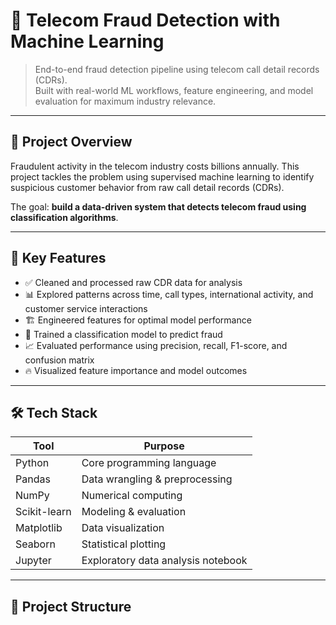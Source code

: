 # 📡 Telecom Fraud Detection with Machine Learning

> End-to-end fraud detection pipeline using telecom call detail records (CDRs).  
> Built with real-world ML workflows, feature engineering, and model evaluation for maximum industry relevance.

---

## 🚀 Project Overview

Fraudulent activity in the telecom industry costs billions annually. This project tackles the problem using supervised machine learning to identify suspicious customer behavior from raw call detail records (CDRs).

The goal: **build a data-driven system that detects telecom fraud using classification algorithms**.

---

## 🧠 Key Features

- ✅ Cleaned and processed raw CDR data for analysis  
- 📊 Explored patterns across time, call types, international activity, and customer service interactions  
- 🏗️ Engineered features for optimal model performance  
- 🤖 Trained a classification model to predict fraud  
- 📈 Evaluated performance using precision, recall, F1-score, and confusion matrix  
- 🔥 Visualized feature importance and model outcomes  

---

## 🛠️ Tech Stack

| Tool         | Purpose                            |
|--------------|-------------------------------------|
| Python       | Core programming language           |
| Pandas       | Data wrangling & preprocessing      |
| NumPy        | Numerical computing                 |
| Scikit-learn | Modeling & evaluation               |
| Matplotlib   | Data visualization                  |
| Seaborn      | Statistical plotting                |
| Jupyter      | Exploratory data analysis notebook  |

---

## 📂 Project Structure

